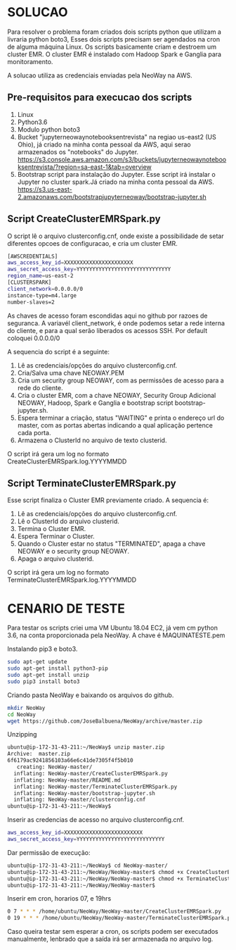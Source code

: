 # SOLUCAO

Para resolver o problema foram criados dois scripts python que utilizam a livraria python boto3, Esses dois scripts precisam ser agendados na cron de alguma máquina Linux. Os scripts basicamente criam e destroem um cluster EMR. O cluster EMR é instalado com Hadoop Spark e Ganglia para monitoramento.

A solucao utiliza as credenciais enviadas pela NeoWay na AWS.

## Pre-requisitos para execucao dos scripts
1. Linux 
2. Python3.6
3. Modulo python boto3 
4. Bucket "jupyterneowaynotebooksentrevista" na regiao us-east2 (US Ohio), já criado na minha conta pessoal da AWS, aqui serao armazenados os "notebooks" do Jupyter. https://s3.console.aws.amazon.com/s3/buckets/jupyterneowaynotebooksentrevista/?region=sa-east-1&tab=overview
5. Bootstrap script para instalação do Jupyter. Esse script irá instalar o Jupyter no cluster spark.Já criado na minha conta pessoal da AWS. https://s3.us-east-2.amazonaws.com/bootstrapjupyterneoway/bootstrap-jupyter.sh

## Script CreateClusterEMRSpark.py
O script lê o arquivo clusterconfig.cnf, onde existe a possibilidade de setar diferentes opcoes de configuracao, e cria um cluster EMR.
```sh
[AWSCREDENTIALS]
aws_access_key_id=XXXXXXXXXXXXXXXXXXXXXX
aws_secret_access_key=YYYYYYYYYYYYYYYYYYYYYYYYYYYYYY
region_name=us-east-2
[CLUSTERSPARK]
client_network=0.0.0.0/0
instance-type=m4.large
number-slaves=2
```
As chaves de acesso foram escondidas aqui no github por razoes de seguranca. 
A variavél client_network, é onde podemos setar a rede interna do cliente, e para a qual serão liberados os acessos SSH. Por default coloquei 0.0.0.0/0

A sequencia do script é a seguinte:

1. Lê as credenciais/opções do arquivo clusterconfig.cnf.
2. Cria/Salva uma chave NEOWAY.PEM
3. Cria um security group NEOWAY, com as permissões de acesso para a rede do cliente.
4. Cria o cluster EMR, com a chave NEOWAY, Security Group Adicional NEOWAY, Hadoop, Spark e Ganglia e bootstrap script bootstrap-jupyter.sh.
5. Espera terminar a criação, status "WAITING" e printa o endereço url do master, com as portas abertas indicando a qual aplicação pertence cada porta.
6. Armazena o ClusterId no arquivo de texto clusterid.

O script irá gera um log no formato CreateClusterEMRSpark.log.YYYYMMDD

## Script TerminateClusterEMRSpark.py
Esse script finaliza o Cluster EMR previamente criado. A sequencia é:

1. Lê as credenciais/opções do arquivo clusterconfig.cnf.
2. Lê o ClusterId do arquivo clusterid.
3. Termina o Cluster EMR.
4. Espera Terminar o Cluster.
5. Quando o Cluster estar no status "TERMINATED", apaga a chave NEOWAY e o security group NEOWAY.
6. Apaga o arquivo clusterid.

O script irá gera um log no formato TerminateClusterEMRSpark.log.YYYYMMDD

# CENARIO DE TESTE
Para testar os scripts criei uma VM Ubuntu 18.04 EC2, já vem cm python 3.6, na conta proporcionada pela NeoWay. A chave é MAQUINATESTE.pem

Instalando pip3 e boto3.
```sh
sudo apt-get update
sudo apt-get install python3-pip
sudo apt-get install unzip
sudo pip3 install boto3
```

Criando pasta NeoWay e baixando os arquivos do github. 
```sh
mkdir NeoWay
cd NeoWay
wget https://github.com/JoseBalbuena/NeoWay/archive/master.zip
```
Unzipping
```sh
ubuntu@ip-172-31-43-211:~/NeoWay$ unzip master.zip 
Archive:  master.zip
6f6179ac9241856103a66e6c41de7305f4f5b010
   creating: NeoWay-master/
  inflating: NeoWay-master/CreateClusterEMRSpark.py  
  inflating: NeoWay-master/README.md  
  inflating: NeoWay-master/TerminateClusterEMRSpark.py  
  inflating: NeoWay-master/bootstrap-jupyter.sh  
  inflating: NeoWay-master/clusterconfig.cnf  
ubuntu@ip-172-31-43-211:~/NeoWay$ 
```
Inserir as credencias de acesso no arquivo clusterconfig.cnf.
```sh
aws_access_key_id=XXXXXXXXXXXXXXXXXXXXXXXXX
aws_secret_access_key=YYYYYYYYYYYYYYYYYYYYYYYYYYYY
```
Dar permissão de execução:
```sh
ubuntu@ip-172-31-43-211:~/NeoWay$ cd NeoWay-master/
ubuntu@ip-172-31-43-211:~/NeoWay/NeoWay-master$ chmod +x CreateClusterEMRSpark.py 
ubuntu@ip-172-31-43-211:~/NeoWay/NeoWay-master$ chmod +x TerminateClusterEMRSpark.py 
ubuntu@ip-172-31-43-211:~/NeoWay/NeoWay-master$ 
```
Inserir em cron, horarios 07, e 19hrs
```sh
0 7 * * * /home/ubuntu/NeoWay/NeoWay-master/CreateClusterEMRSpark.py
0 19 * * * /home/ubuntu/NeoWay/NeoWay-master/TerminateClusterEMRSpark.py
```
Caso queira testar sem esperar a cron, os scripts podem ser executados manualmente, lenbrado que a saída irá ser armazenada no arquivo log.





